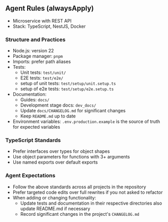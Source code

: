 ## Agent Rules (alwaysApply)

- Microservice with REST API
- Stack: TypeScript, NestJS, Docker

### Structure and Practices

- Node.js: version 22
- Package manager: `pnpm`
- Imports: prefer path aliases
- Tests:
  - Unit tests: `test/unit/`
  - E2E tests: `test/e2e/`
  - setup of unit tests: `test/setup/unit.setup.ts`
  - setup of e2e tests: `test/setup/e2e.setup.ts`
- Documentation:
  - Guides: `docs/`
  - Development stage docs: `dev_docs/`
  - Update `docs/CHANGELOG.md` for significant changes
  - Keep `README.md` up to date
- Environment variables: `.env.production.example` is the source of truth for expected variables

### TypeScript Standards

- Prefer interfaces over types for object shapes
- Use object parameters for functions with 3+ arguments
- Use named exports over default exports

### Agent Expectations

- Follow the above standards across all projects in the repository
- Prefer targeted code edits over full rewrites if you not asked to refactor
- When adding or changing functionality:
  - Update tests and documentation in their respective directories also update README.md if necessary
  - Record significant changes in the project's `CHANGELOG.md`

